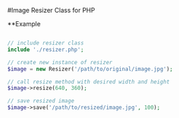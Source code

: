 #Image Resizer Class for PHP

**Example

```php

// include resizer class
include './resizer.php';

// create new instance of resizer
$image = new Resizer('/path/to/original/image.jpg');

// call resize method with desired width and height
$image->resize(640, 360);

// save resized image
$image->save('/path/to/resized/image.jpg', 100);


```
